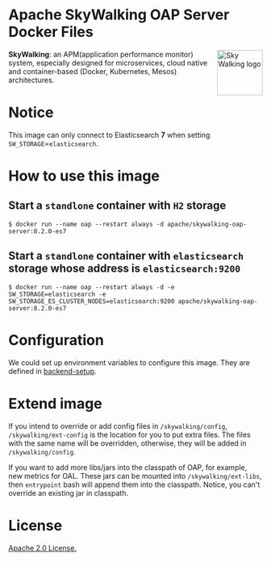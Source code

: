# Apache SkyWalking OAP Server Docker Files

<img src="http://skywalking.apache.org/assets/logo.svg" alt="Sky Walking logo" height="90px" align="right" />

**SkyWalking**: an APM(application performance monitor) system, especially designed for 
microservices, cloud native and container-based (Docker, Kubernetes, Mesos) architectures.

# Notice

This image can only connect to Elasticsearch **7** when setting `SW_STORAGE`=`elasticsearch`.

# How to use this image

## Start a `standlone` container with `H2` storage

```shell
$ docker run --name oap --restart always -d apache/skywalking-oap-server:8.2.0-es7
```

## Start a `standlone` container with `elasticsearch` storage whose address is `elasticsearch:9200`

```shell
$ docker run --name oap --restart always -d -e SW_STORAGE=elasticsearch -e SW_STORAGE_ES_CLUSTER_NODES=elasticsearch:9200 apache/skywalking-oap-server:8.2.0-es7
```

# Configuration

We could set up environment variables to configure this image. They are defined in [backend-setup](https://github.com/apache/skywalking/blob/v8.0.0/docs/en/setup/backend/backend-setup.md). 

# Extend image

If you intend to override or add config files in `/skywalking/config`, `/skywalking/ext-config` is the location for you to put extra files.
The files with the same name will be overridden, otherwise, they will be added in `/skywalking/config`.

If you want to add more libs/jars into the classpath of OAP, for example, new metrics for OAL. These jars can be mounted into `/skywalking/ext-libs`, then
`entrypoint` bash will append them into the classpath. Notice, you can't override an existing jar in classpath.

# License
[Apache 2.0 License.](/LICENSE)
